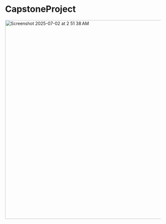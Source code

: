 # CapstoneProject
<img width="643" alt="Screenshot 2025-07-02 at 2 51 38 AM" src="https://github.com/user-attachments/assets/10a8e67e-4fd4-41e1-bbac-392d21531b8e" />
